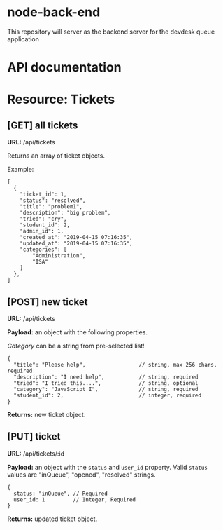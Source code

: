 # node-back-end
This repository will server as the backend server for the devdesk queue application

# API documentation

# Resource: Tickets

## [GET] all tickets

**URL:** /api/tickets

Returns an array of ticket objects.

Example:

```
[
  {
    "ticket_id": 1,
    "status": "resolved",
    "title": "problem1",
    "description": "big problem",
    "tried": "cry",
    "student_id": 2,
    "admin_id": 1,
    "created_at": "2019-04-15 07:16:35",
    "updated_at": "2019-04-15 07:16:35",
    "categories": [
        "Administration",
        "ISA"
    ]
  },
]
```

## [POST] new ticket

**URL:** /api/tickets

**Payload:** an object with the following properties.

*Category* can be a string from pre-selected list!

```
{
  "title": "Please help",                 // string, max 256 chars, required
  "description": "I need help",           // string, required
  "tried": "I tried this....",            // string, optional
  "category": "JavaScript I",             // string, required
  "student_id": 2,                        // integer, required
}
```

**Returns:** new ticket object.

## [PUT] ticket

**URL:** /api/tickets/:id

**Payload:** an object with the `status` and `user_id` property.
Valid `status` values are "inQueue", "opened", "resolved" strings.

```
{
  status: "inQueue", // Required
  user_id: 1         // Integer, Required
}
```

**Returns:** updated ticket object.
